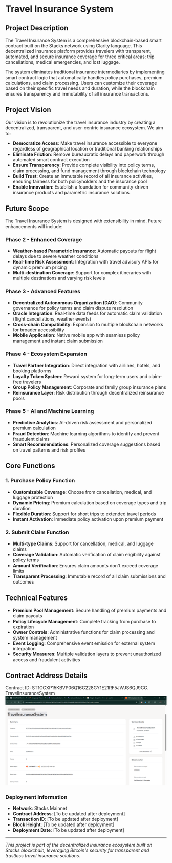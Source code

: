 # Travel Insurance System

## Project Description

The Travel Insurance System is a comprehensive blockchain-based smart contract built on the Stacks network using Clarity language. This decentralized insurance platform provides travelers with transparent, automated, and secure insurance coverage for three critical areas: trip cancellations, medical emergencies, and lost luggage.

The system eliminates traditional insurance intermediaries by implementing smart contract logic that automatically handles policy purchases, premium calculations, and claim processing. Users can customize their coverage based on their specific travel needs and duration, while the blockchain ensures transparency and immutability of all insurance transactions.

## Project Vision

Our vision is to revolutionize the travel insurance industry by creating a decentralized, transparent, and user-centric insurance ecosystem. We aim to:

- **Democratize Access**: Make travel insurance accessible to everyone regardless of geographical location or traditional banking relationships
- **Eliminate Friction**: Remove bureaucratic delays and paperwork through automated smart contract execution
- **Ensure Transparency**: Provide complete visibility into policy terms, claim processing, and fund management through blockchain technology
- **Build Trust**: Create an immutable record of all insurance activities, ensuring fairness for both policyholders and the insurance pool
- **Enable Innovation**: Establish a foundation for community-driven insurance products and parametric insurance solutions

## Future Scope

The Travel Insurance System is designed with extensibility in mind. Future enhancements will include:

### Phase 2 - Enhanced Coverage
- **Weather-based Parametric Insurance**: Automatic payouts for flight delays due to severe weather conditions
- **Real-time Risk Assessment**: Integration with travel advisory APIs for dynamic premium pricing
- **Multi-destination Coverage**: Support for complex itineraries with multiple destinations and varying risk levels

### Phase 3 - Advanced Features  
- **Decentralized Autonomous Organization (DAO)**: Community governance for policy terms and claim dispute resolution
- **Oracle Integration**: Real-time data feeds for automatic claim validation (flight cancellations, weather events)
- **Cross-chain Compatibility**: Expansion to multiple blockchain networks for broader accessibility
- **Mobile Application**: Native mobile app with seamless policy management and instant claim submission

### Phase 4 - Ecosystem Expansion
- **Travel Partner Integration**: Direct integration with airlines, hotels, and booking platforms
- **Loyalty Token System**: Reward system for long-term users and claim-free travelers  
- **Group Policy Management**: Corporate and family group insurance plans
- **Reinsurance Layer**: Risk distribution through decentralized reinsurance pools

### Phase 5 - AI and Machine Learning
- **Predictive Analytics**: AI-driven risk assessment and personalized premium calculation
- **Fraud Detection**: Machine learning algorithms to identify and prevent fraudulent claims
- **Smart Recommendations**: Personalized coverage suggestions based on travel patterns and risk profiles

## Core Functions

### 1. Purchase Policy Function
- **Customizable Coverage**: Choose from cancellation, medical, and luggage protection
- **Dynamic Pricing**: Premium calculation based on coverage types and trip duration  
- **Flexible Duration**: Support for short trips to extended travel periods
- **Instant Activation**: Immediate policy activation upon premium payment

### 2. Submit Claim Function
- **Multi-type Claims**: Support for cancellation, medical, and luggage claims
- **Coverage Validation**: Automatic verification of claim eligibility against policy terms
- **Amount Verification**: Ensures claim amounts don't exceed coverage limits
- **Transparent Processing**: Immutable record of all claim submissions and outcomes

## Technical Features

- **Premium Pool Management**: Secure handling of premium payments and claim payouts
- **Policy Lifecycle Management**: Complete tracking from purchase to expiration
- **Owner Controls**: Administrative functions for claim processing and system management
- **Event Logging**: Comprehensive event emission for external system integration
- **Security Measures**: Multiple validation layers to prevent unauthorized access and fraudulent activities

## Contract Address Details
Contract ID: ST1CCXP15KBVP06Q16G228GY1E21RF5JWJS6QJ9CG.
TravelInsuranceSystem
![alt text](image.png)
### Deployment Information
- **Network**: Stacks Mainnet
- **Contract Address**: [To be updated after deployment]
- **Transaction ID**: [To be updated after deployment]  
- **Block Height**: [To be updated after deployment]
- **Deployment Date**: [To be updated after deployment]

---

*This project is part of the decentralized insurance ecosystem built on Stacks blockchain, leveraging Bitcoin's security for transparent and trustless travel insurance solutions.*